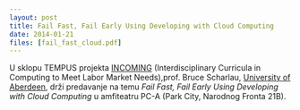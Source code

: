 ```yaml
---
layout: post
title: Fail Fast, Fail Early Using Developing with Cloud Computing
date: 2014-01-21
files: [fail_fast_cloud.pdf]
---
```


U sklopu TEMPUS projekta [INCOMING](http://tempus-incoming.eu/) (Interdisciplinary Curricula in Computing to Meet Labor Market Needs),prof. Bruce Scharlau, [University of Aberdeen](http://www.abdn.ac.uk), drži predavanje na temu *Fail Fast, Fail Early Using Developing with Cloud Computing* u amfiteatru PC-A (Park City, Narodnog Fronta 21B).
